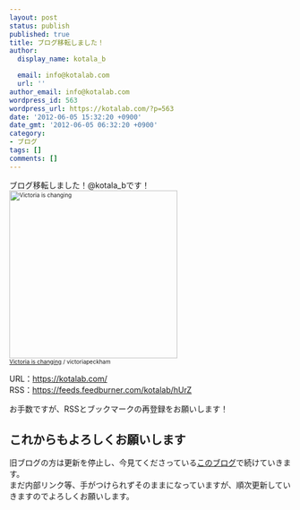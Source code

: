 ```yaml
---
layout: post
status: publish
published: true
title: ブログ移転しました！
author:
  display_name: kotala_b

  email: info@kotalab.com
  url: ''
author_email: info@kotalab.com
wordpress_id: 563
wordpress_url: https://kotalab.com/?p=563
date: '2012-06-05 15:32:20 +0900'
date_gmt: '2012-06-05 06:32:20 +0900'
category:
- ブログ
tags: []
comments: []
---
```

<p>ブログ移転しました！@kotala_bです！<br />
<span style="font-size:10px;"><a href="https://kotalab.com/wp-content/uploads/change_120605.jpg" target="_blank"><img src="https://kotalab.com/wp-content/uploads/change_120605.jpg" alt="Victoria is changing"　width="400" height="300" /></a><br /><a href="https://www.flickr.com/photos/victoriapeckham/1346099385/" target="_blank">Victoria is changing</a> / victoriapeckham</span></p>
<p>URL：<a href="https://kotalab.com/" title="https://kotalab.com/" target="_blank">https://kotalab.com/</a><br />
RSS：<a href="https://feeds.feedburner.com/kotalab/hUrZ" title="https://feeds.feedburner.com/kotalab/hUrZ" target="_blank">https://feeds.feedburner.com/kotalab/hUrZ</a></p>
<p>お手数ですが、RSSとブックマークの再登録をお願いします！<br />
</p>
<!--more-->
<h2>これからもよろしくお願いします</h2>
<p>旧ブログの方は更新を停止し、今見てくださっている<a href="https://kotalab.com/" title="https://kotalab.com/" target="_blank">このブログ</a>で続けていきます。<br />
まだ内部リンク等、手がつけられずそのままになっていますが、順次更新していきますのでよろしくお願いします。</p>
